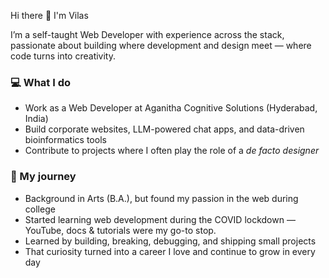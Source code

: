 Hi there 👋 I'm Vilas

I’m a self-taught Web Developer with experience across the stack, passionate about building where development and design meet — where code turns into creativity.

### 💻 What I do

- Work as a Web Developer at Aganitha Cognitive Solutions (Hyderabad, India)
- Build corporate websites, LLM-powered chat apps, and data-driven bioinformatics tools
- Contribute to projects where I often play the role of a *de facto designer*

### 🌱 My journey

- Background in Arts (B.A.), but found my passion in the web during college
- Started learning web development during the COVID lockdown — YouTube, docs & tutorials were my go-to stop.
- Learned by building, breaking, debugging, and shipping small projects
- That curiosity turned into a career I love and continue to grow in every day
